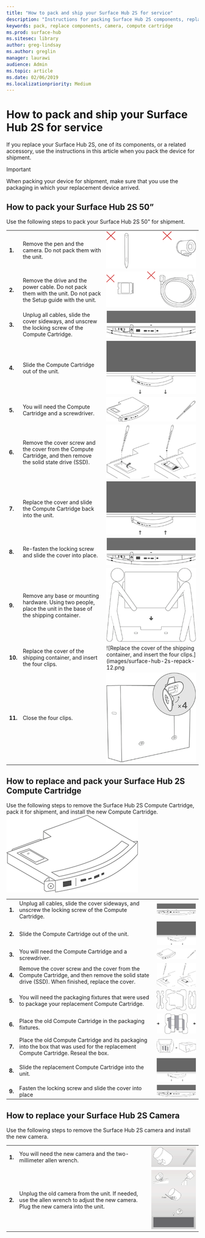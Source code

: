 ```yaml
---
title: "How to pack and ship your Surface Hub 2S for service"
description: "Instructions for packing Surface Hub 2S components, replacing the Compute cartridge, and replacing the camera"
keywords: pack, replace components, camera, compute cartridge
ms.prod: surface-hub
ms.sitesec: library
author: greg-lindsay
ms.author: greglin
manager: laurawi
audience: Admin
ms.topic: article
ms.date: 02/06/2019
ms.localizationpriority: Medium
---
```


# How to pack and ship your Surface Hub 2S for service

If you replace your Surface Hub 2S, one of its components, or a related accessory, use the instructions in this article when you pack the device for shipment. 

>[!IMPORTANT]  
>When packing your device for shipment, make sure that you use the packaging in which your replacement device arrived.  

## How to pack your Surface Hub 2S 50”

Use the following steps to pack your Surface Hub 2S 50" for shipment.


|   |                                                                                                                                                 |       |
| - | ----------------------------------------------------------------------------------------------------------------------------------------------- | ----- |
| **1.**  | Remove the pen and the camera. Do not pack them with the unit.                                                   | ![Remove the pen and the camera. Do not pack them with the unit.](images/surface-hub-2s-repack-2.png) |
| **2.**  | Remove the drive and the power cable. Do not pack them with the unit. Do not pack the Setup guide with the unit. | ![Remove the drive and the power cable. Do not pack them with the unit.](images/surface-hub-2s-repack-3.png) |
| **3.**  | Unplug all cables, slide the cover sideways, and unscrew the locking screw of the Compute Cartridge.             | ![Unplug all cables, slide the cover sideways, and unscrew the locking screw of the Compute Cartridge.](images/surface-hub-2s-repack-5.png) |
| **4.**  | Slide the Compute Cartridge out of the unit.                                                                     | ![Slide the Compute Cartridge out of the unit.](images/surface-hub-2s-repack-6.png) |
| **5.**  | You will need the Compute Cartridge and a screwdriver.                                                           | ![You will need the Compute Cartridge and a screwdriver.](images/surface-hub-2s-repack-7.png)|
| **6.**  | Remove the cover screw and the cover from the Compute Cartridge, and then remove the solid state drive (SSD).    | ![Remove the cover screw and the cover from the Compute Cartridge, and then remove the solid state drive (SSD).](images/surface-hub-2s-repack-8.png)|
| **7.** | Replace the cover and slide the Compute Cartridge back into the unit.                                            | ![Replace the cover and slide the Compute Cartridge back into the unit.](images/surface-hub-2s-repack-9.png)|
| **8.**  | Re-fasten the locking screw and slide the cover into place.                                                      | ![Re-fasten the locking screw and slide the cover into place.](images/surface-hub-2s-repack-10.png)|
| **9.**  | Remove any base or mounting hardware. Using two people, place the unit in the base of the shipping container.    | ![Remove any base or mounting hardware. Using two people, place the unit in the base of the shipping container.](images/surface-hub-2s-repack-11.png)|
| **10.** | Replace the cover of the shipping container, and insert the four clips.                                          | ![Replace the cover of the shipping container, and insert the four clips.](images/surface-hub-2s-repack-12.png|
| **11.** | Close the four clips.                                                                                            | ![Close the four clips.](images/surface-hub-2s-repack-13.png)|


## How to replace and pack your Surface Hub 2S Compute Cartridge

Use the following steps to remove the Surface Hub 2S Compute Cartridge, pack it for shipment, and install the new Compute Cartridge.<br>
    ![Image of the compute cartridge.](images/surface-hub-2s-replace-cartridge-1.png)

|   |                                                                                                                                                 |       |
| - | ----------------------------------------------------------------------------------------------------------------------------------------------- | ----- |
| **1.** | Unplug all cables, slide the cover sideways, and unscrew the locking screw of the Compute Cartridge.                                            | ![Unplug all cables, slide the cover sideways, and unscrew the locking screw of the Compute Cartridge.](images/surface-hub-2s-replace-cartridge-2.png) |
| **2.**  | Slide the Compute Cartridge out of the unit.                                                                                                    | ![Slide the Compute Cartridge out of the unit.](images/surface-hub-2s-replace-cartridge-3.png) |
| **3.**  | You will need the Compute Cartridge and a screwdriver.                                                                                          | ![You will need the Compute Cartridge and a screwdriver.](images/surface-hub-2s-replace-cartridge-4.png) |
| **4.**  | Remove the cover screw and the cover from the Compute Cartridge, and then remove the solid state drive (SSD). When finished, replace the cover. | ![Remove the cover screw and the cover from the Compute Cartridge, and then remove the solid state drive (SSD). When finished, replace the cover.](images/surface-hub-2s-repack-8.png) |
| **5.**| You will need the packaging fixtures that were used to package your replacement Compute Cartridge.                                              | ![You will need the packaging fixtures that were used to package your replacement Compute Cartridge.](images/surface-hub-2s-replace-cartridge-6.png) |
| **6.**| Place the old Compute Cartridge in the packaging fixtures.                                                                                      | ![Place the old Compute Cartridge in the packaging fixtures.](images/surface-hub-2s-replace-cartridge-7.png) |
| **7.** | Place the old Compute Cartridge and its packaging into the box that was used for the replacement Compute Cartridge. Reseal the box.             | ![Place the old Compute Cartridge and its packaging into the box that was used for the replacement Compute Cartridge. Reseal the box.](images/surface-hub-2s-replace-cartridge-8.png)|
| **8.**| Slide the replacement Compute Cartridge into the unit.                                                                                          | ![Slide the replacement Compute Cartridge into the unit.](images/surface-hub-2s-replace-cartridge-9.png) |
| **9.**| Fasten the locking screw and slide the cover into place                                                                                         | ![Fasten the locking screw and slide the cover into place.](images/surface-hub-2s-replace-cartridge-10.png) |

## How to replace your Surface Hub 2S Camera

Use the following steps to remove the Surface Hub 2S camera and install the new camera.


|   |                                                                                                                                                 |       |
| - | ----------------------------------------------------------------------------------------------------------------------------------------------- | ----- |
| **1.** | You will need the new camera and the two-millimeter allen wrench.                                             |![You will need the new camera and the two-millimeter allen wrench](images/surface-hub-2s-replace-camera-1.png)  |
| **2.**  |  Unplug the old camera from the unit. If needed, use the allen wrench to adjust the new camera. Plug the new camera into the unit. | ![Unplug the old camera from the unit. If needed, use the allen wrench to adjust the new camera. Plug the new camera into the unit.](images/surface-hub-2s-replace-camera-2.png) |
